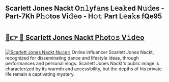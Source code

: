 ## Scarlett Jones Nackt O𝚗𝚕yf𝚊ns L𝚎a𝚔ed N𝚞𝚍es - Part-7Kh P𝚑𝚘tos Vi𝚍𝚎o - H𝚘𝚝 Part L𝚎a𝚔s fQe95

# <h2><a href="http://kf54le.oniu.top/?m=Scarlett+Jones+Nackt">🔗👉 🔴 Scarlett Jones Nackt P𝚑ot𝚘𝚜 V𝚒d𝚎o</a></h2>

[![Scarlett Jones Nackt Nu𝚍e𝚜](https://i.imgur.com/0qMVB7G.gif)](http://kf54le.oniu.top/?m=Scarlett+Jones+Nackt)
Online influencer Scarlett Jones Nackt, recognized for disseminating dance and lifestyle ideas, through performances and personal vlogs. Scarlett Jones Nackt's public image is characterized by its warmth and accessibility, but the depths of his private life remain a captivating mystery.  
